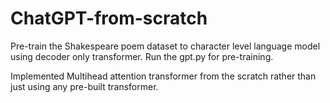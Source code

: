 # ChatGPT-from-scratch

Pre-train the Shakespeare poem dataset to character level language model using decoder only transformer.
Run the gpt.py for pre-training.

Implemented Multihead attention transformer from the scratch rather than just using any pre-built transformer.

